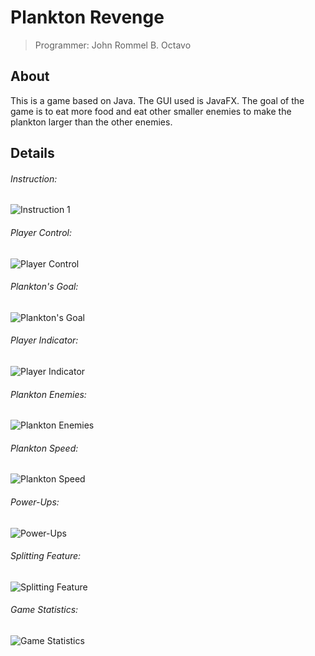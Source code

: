 # Plankton Revenge

> Programmer: John Rommel B. Octavo

## About
This is a game based on Java. The GUI used is JavaFX. The goal of the game is to eat more food and eat other smaller enemies to make the plankton larger than the other enemies. 

## Details


###### Instruction:
![Instruction 1](/src/main/java/com/game/plankton_revenge/images/Slide1.jpg)

###### Player Control:
![Player Control](/src/main/java/com/game/plankton_revenge/images/Slide2.jpg)

###### Plankton's Goal:
![Plankton's Goal](/src/main/java/com/game/plankton_revenge/images/Slide3.jpg)

###### Player Indicator:
![Player Indicator](/src/main/java/com/game/plankton_revenge/images/Slide4.jpg)

###### Plankton Enemies:
![Plankton Enemies](/src/main/java/com/game/plankton_revenge/images/Slide5.jpg)

###### Plankton Speed:
![Plankton Speed](/src/main/java/com/game/plankton_revenge/images/Slide6.jpg)

###### Power-Ups:
![Power-Ups](/src/main/java/com/game/plankton_revenge/images/Slide7.jpg)

###### Splitting Feature:
![Splitting Feature](/src/main/java/com/game/plankton_revenge/images/Slide8.jpg)

###### Game Statistics:
![Game Statistics](/src/main/java/com/game/plankton_revenge/images/Slide9.jpg)

